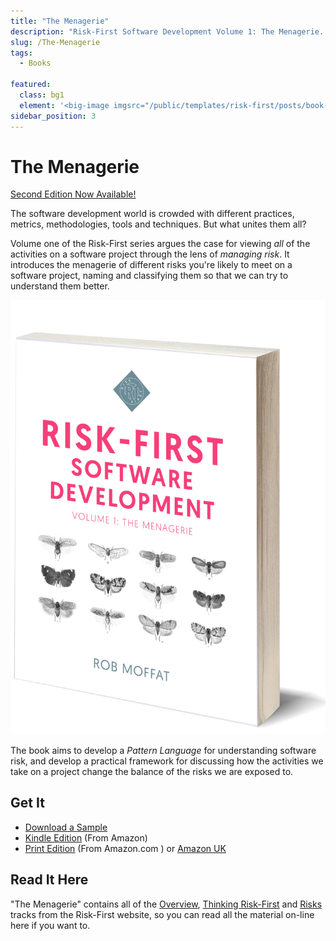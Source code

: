 ```yaml
---
title: "The Menagerie"
description: "Risk-First Software Development Volume 1: The Menagerie.  Available to read online, on Kindle and to buy at Amazon"
slug: /The-Menagerie
tags:
  - Books

featured:
  class: bg1
  element: '<big-image imgsrc="/public/templates/risk-first/posts/book-grey.png" />'
sidebar_position: 3
---
```


# The Menagerie

[Second Edition Now Available!](Risk-First-Second-Edition)

The software development world is crowded with different practices, metrics, methodologies, tools and techniques. But what unites them all?

Volume one of the Risk-First series argues the case for viewing _all_ of the activities on a software project through the lens of _managing risk_. It introduces the menagerie of different risks you're likely to meet on a software project, naming and classifying them so that we can try to understand them better.

![Risk-First Software Development: Volume 1, The Menagerie](/img/Cover_Book_image.jpg)

The book aims to develop a _Pattern Language_ for understanding software risk, and develop a practical framework for discussing how the activities we take on a project change the balance of the risks we are exposed to.

## Get It

- [Download a Sample](/the-menagerie-sample.pdf)
- [Kindle Edition](https://a.co/d/hmpmYl2) (From Amazon)
- [Print Edition](https://www.amazon.com/Risk-First-Software-Development-1-Menagerie/dp/1717491855) (From Amazon.com
  ) or [Amazon UK](https://amzn.eu/d/2i8sZH9)

## Read It Here

"The Menagerie" contains all of the [Overview](overview/Start), [Thinking Risk-First](thinking/Start) and [Risks](thinking/Start) tracks from the Risk-First website, so you can read all the material on-line here if you want to.
